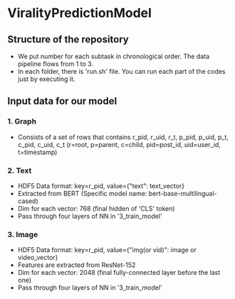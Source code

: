 # ViralityPredictionModel

## Structure of the repository
- We put number for each subtask in chronological order. The data pipeline flows from 1 to 3.
- In each folder, there is 'run.sh' file. You can run each part of the codes just by executing it.


## Input data for our model

### 1. Graph
- Consists of a set of rows that contains r_pid, r_uid, r_t, p_pid, p_uid, p_t, c_pid, c_uid, c_t 
  (r=root, p=parent, c=child, pid=post_id, uid=user_id, t=timestamp)


### 2. Text 

- HDF5 Data format: key=r_pid, value={"text": text_vector} 
- Extracted from BERT (Specific model name: bert-base-multilingual-cased)
- Dim for each vector: 768 (final hidden of 'CLS' token)
- Pass through four layers of NN in '3_train_model'


### 3. Image 

- HDF5 Data format: key=r_pid, value={"img(or vid)": image or video_vector}
- Features are extracted from ResNet-152
- Dim for each vector: 2048 (final fully-connected layer before the last one)
- Pass through four layers of NN in '3_train_model'

